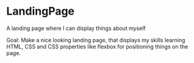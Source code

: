 # LandingPage
A landing page where I can display things about myself

Goal:
Make a nice looking landing page, that displays my skills learning HTML, CSS and 
CSS properties like flexbox for positioning things on the page. 
